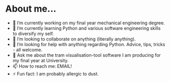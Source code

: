 # About me...
- 🔭 I’m currently working on my final year mechanical engineering degree.
- 🌱 I’m currently learning Python and various software engineering skills to diversify my self.
- 👯 I’m looking to collaborate on anything (literally anything).
- 🤔 I’m looking for help with anything regarding Python. Advice, tips, tricks - all welcome.
- 💬 Ask me about the tram visualisation-tool software I am producing for my final year at University.
- 📫 How to reach me: EMAIL!
- ⚡ Fun fact: I am probably allergic to dust.

